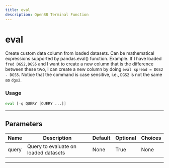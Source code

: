 ```yaml
---
title: eval
description: OpenBB Terminal Function
---
```


# eval

Create custom data column from loaded datasets. Can be mathematical expressions supported by pandas.eval() function. Example. If I have loaded `fred DGS2,DGS5` and I want to create a new column that is the difference between these two, I can create a new column by doing `eval spread = DGS2 - DGS5`. Notice that the command is case sensitive, i.e., `DGS2` is not the same as `dgs2`.

### Usage

```python
eval [-q QUERY [QUERY ...]]
```

---

## Parameters

| Name | Description | Default | Optional | Choices |
| ---- | ----------- | ------- | -------- | ------- |
| query | Query to evaluate on loaded datasets | None | True | None |

---
